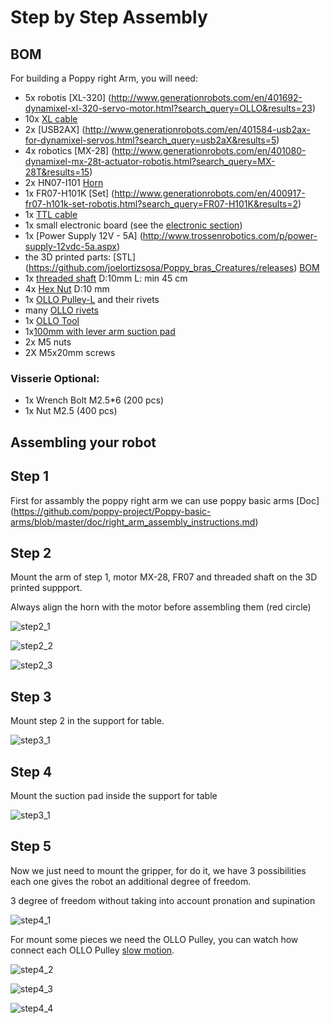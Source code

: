 # Step by Step Assembly


## BOM

For building a Poppy right Arm, you will need:

* 5x robotis [XL-320] (http://www.generationrobots.com/en/401692-dynamixel-xl-320-servo-motor.html?search_query=OLLO&results=23)
* 10x [XL cable](http://www.generationrobots.com/en/402090-3p-130-mm-cables-for-xl-servos-x5.html)
* 2x [USB2AX] (http://www.generationrobots.com/en/401584-usb2ax-for-dynamixel-servos.html?search_query=usb2aX&results=5)
* 4x robotics [MX-28] (http://www.generationrobots.com/en/401080-dynamixel-mx-28t-actuator-robotis.html?search_query=MX-28T&results=15)
* 2x HN07-I101 [Horn](http://www.generationrobots.com/en/400939-hn07-i101-horn-and-bearing-set-for-dynamixel-actuators-robotis.html)
* 1x FR07-H101K [Set] (http://www.generationrobots.com/en/400917-fr07-h101k-set-robotis.html?search_query=FR07-H101K&results=2)
* 1x [TTL cable](http://www.generationrobots.com/en/401739-3p-cable-set-bcs-3p01-for-dynamixel-servo-motors.html?search_query=mx+cable&results=336)
* 1x small electronic board (see the [electronic section](electronic.md))
* 1x [Power Supply 12V - 5A] (http://www.trossenrobotics.com/p/power-supply-12vdc-5a.aspx)
* the 3D printed parts: [STL] (https://github.com/joelortizsosa/Poppy_bras_Creatures/releases) [BOM](https://github.com/joelortizsosa/Poppy_bras_Creatures/blob/master/Hadware/Poppy%20bras%20prehenseur/BOM.md)
* 1x [threaded shaft](http://www.leroymerlin.fr/v3/p/produits/tige-filetee-en-acier-zingue-long-1-m-x-diam-10-mm-e54322) D:10mm L: min 45 cm
* 4x [Hex Nut](http://www.vis-express.fr/fr/ecrous-inox-a2-hu/19735-ECROU-HEXAGONAL-M10-INOX-DACROMET-8425001057.html) D:10 mm
* 1x [OLLO Pulley-L](http://www.generationrobots.com/en/401871-ollo-pulley-l-gray-5pcs.html?search_query=OLLO&results=23) and their rivets
* many [OLLO rivets](http://www.generationrobots.com/en/401870-ollo-rivet-set-ors-10.html)
* 1x [OLLO Tool](http://www.generationrobots.com/en/401872-ollo-tool.html)
* 1x[100mm with lever arm suction pad](http://www.ventouses-soufflets.com/ventouses-avec-levier-d-appui/54-ventouse-100mm-avec-levier-d-appui-et-avec-patte-de-fixation-noire.html)
* 2x M5 nuts
* 2X M5x20mm screws

### Visserie Optional:
* 1x Wrench Bolt M2.5*6 (200 pcs)
* 1x Nut M2.5 (400 pcs)

## Assembling your robot

## Step 1

First for assambly the poppy right arm we can use poppy basic arms [Doc] (https://github.com/poppy-project/Poppy-basic-arms/blob/master/doc/right_arm_assembly_instructions.md)

## Step 2
Mount the arm of step 1, motor MX-28, FR07 and threaded shaft on the 3D printed suppport.

Always align the horn with the motor before assembling them (red circle)

![step2_1](img/assembly/img12.jpg)

![step2_2](img/assembly/img13.jpg)

![step2_3](img/assembly/img14.jpg)

## Step 3

Mount step 2 in the support for table.

![step3_1](img/assembly/support_for_table.jpg)

## Step 4

Mount the suction pad inside the support for table

![step3_1](img/assembly/base.jpg)

## Step 5

Now we just need to mount the gripper, for do it, we have 3 possibilities each one gives the robot an additional degree of freedom.

3 degree of freedom without taking into account pronation and supination

![step4_1](img/assembly/img1.jpg)

For mount some pieces we need the OLLO Pulley, you can watch how connect each OLLO Pulley [slow motion](https://vimeo.com/125704291).

![step4_2](img/assembly/pulley.JPG)

![step4_3](img/assembly/img15.jpg)

![step4_4](img/assembly/img8.jpg)


